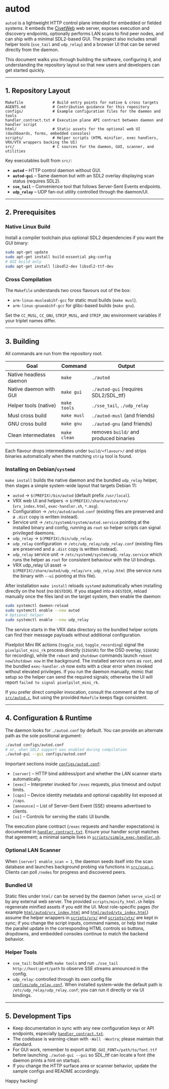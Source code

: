 # autod

`autod` is a lightweight HTTP control plane intended for embedded or fielded systems. It embeds the [CivetWeb](https://github.com/civetweb/civetweb) web server, exposes execution and discovery endpoints, optionally performs LAN scans to find peer nodes, and can ship with a minimal SDL2-based GUI. The project also includes small helper tools (`sse_tail` and `udp_relay`) and a browser UI that can be served directly from the daemon.

This document walks you through building the software, configuring it, and understanding the repository layout so that new users and developers can get started quickly.

---

## 1. Repository Layout

```
Makefile             # Build entry points for native & cross targets
AGENTS.md            # Contribution guidance for this repository
configs/             # Example configuration files for the daemon and tools
handler_contract.txt # Execution plane API contract between daemon and handler script
html/                # Static assets for the optional web UI (dashboards, forms, embedded consoles)
scripts/             # Helper scripts (HTML minifier, exec handlers, VRX/VTX wrappers backing the UI)
src/                 # C sources for the daemon, GUI, scanner, and utilities
```

Key executables built from `src/`:

- **`autod`** – HTTP control daemon without GUI.
- **`autod-gui`** – Same daemon but with an SDL2 overlay displaying scan status (requires SDL2).
- **`sse_tail`** – Convenience tool that follows Server-Sent Events endpoints.
- **`udp_relay`** – UDP fan-out utility controlled through the daemon/UI.

---

## 2. Prerequisites

### Native Linux Build

Install a compiler toolchain plus optional SDL2 dependencies if you want the GUI binary:

```bash
sudo apt-get update
sudo apt-get install build-essential pkg-config
# GUI build only
sudo apt-get install libsdl2-dev libsdl2-ttf-dev
```

### Cross Compilation

The `Makefile` understands two cross flavours out of the box:

- `arm-linux-musleabihf-gcc` for static musl builds (`make musl`).
- `arm-linux-gnueabihf-gcc` for glibc-based builds (`make gnu`).

Set the `CC_MUSL`, `CC_GNU`, `STRIP_MUSL`, and `STRIP_GNU` environment variables if your triplet names differ.

---

## 3. Building

All commands are run from the repository root.

| Goal | Command | Output |
| ---- | ------- | ------ |
| Native headless daemon | `make` | `./autod` |
| Native daemon with GUI | `make gui` | `./autod-gui` (requires SDL2/SDL_ttf) |
| Helper tools (native)  | `make tools` | `./sse_tail`, `./udp_relay` |
| Musl cross build       | `make musl` | `./autod-musl` (and friends) |
| GNU cross build        | `make gnu`  | `./autod-gnu` (and friends) |
| Clean intermediates    | `make clean` | removes `build/` and produced binaries |

Each flavour drops intermediates under `build/<flavour>/` and strips binaries automatically when the matching `strip` tool is found.

### Installing on Debian/`systemd`

`make install` builds the native daemon and the bundled `udp_relay` helper, then stages a simple system-wide layout that targets Debian 11:

- `autod` → `$(PREFIX)/bin/autod` (default prefix `/usr/local`).
- VRX web UI and helpers → `$(PREFIX)/share/autod/vrx/` (`vrx_index.html`, `exec-handler.sh`, `*.msg`).
- Configuration → `/etc/autod/autod.conf` (existing files are preserved and a `.dist` copy is written instead).
- Service unit → `/etc/systemd/system/autod.service` pointing at the installed binary and config, running as `root` so helper scripts can signal privileged daemons.
- `udp_relay` → `$(PREFIX)/bin/udp_relay`.
- `udp_relay` configuration → `/etc/udp_relay/udp_relay.conf` (existing files are preserved and a `.dist` copy is written instead).
- `udp_relay` service unit → `/etc/systemd/system/udp_relay.service` which runs the helper as `root` for consistent behaviour with the UI bindings.
- VRX udp_relay UI asset → `$(PREFIX)/share/autod/udp_relay/vrx_udp_relay.html` (the service runs the binary with `--ui` pointing at this file).

After installation `make install` reloads `systemd` automatically when installing directly on the host (no `DESTDIR`). If you staged into a `DESTDIR`, reload manually once the files land on the target system, then enable the daemon:

```bash
sudo systemctl daemon-reload
sudo systemctl enable --now autod
# Optional helper
sudo systemctl enable --now udp_relay
```

The service starts in the VRX data directory so the bundled helper scripts can find their message payloads without additional configuration.

Pixelpilot Mini RK actions (`toggle_osd`, `toggle_recording`) signal the `pixelpilot_mini_rk` process directly (`SIGUSR1` for the OSD overlay, `SIGUSR2` for recording), while the `reboot` and `shutdown` commands launch `reboot now`/`shutdown now` in the background. The installed service runs as `root`, and the bundled `exec-handler.sh` now exits with a clear error when invoked without elevated privileges. If you run the daemon manually, mimic that setup so the helper can send the required signals; otherwise the UI will report `failed to signal pixelpilot_mini_rk`.

If you prefer direct compiler invocation, consult the comment at the top of [`src/autod.c`](src/autod.c), but using the provided `Makefile` keeps flags consistent.

---

## 4. Configuration & Runtime

The daemon looks for `./autod.conf` by default. You can provide an alternate path as the sole positional argument:

```bash
./autod configs/autod.conf
# or, when SDL2 support was enabled during compilation
./autod-gui --gui configs/autod.conf
```

Important sections inside [`configs/autod.conf`](configs/autod.conf):

- `[server]` – HTTP bind address/port and whether the LAN scanner starts automatically.
- `[exec]` – Interpreter invoked for `/exec` requests, plus timeout and output limits.
- `[caps]` – Device identity metadata and optional capability list exposed at `/caps`.
- `[announce]` – List of Server-Sent Event (SSE) streams advertised to clients.
- `[ui]` – Controls for serving the static UI bundle.

The execution plane contract (`/exec` requests and handler expectations) is documented in [`handler_contract.txt`](handler_contract.txt). Ensure your handler script matches that agreement; a minimal sample lives in [`scripts/simple_exec-handler.sh`](scripts/simple_exec-handler.sh).

### Optional LAN Scanner

When `[server] enable_scan = 1`, the daemon seeds itself into the scan database and launches background probing via functions in [`src/scan.c`](src/scan.c). Clients can poll `/nodes` for progress and discovered peers.

### Bundled UI

Static files under `html/` can be served by the daemon (when `serve_ui=1`) or by any external web server. The provided `scripts/minify_html.sh` helps regenerate minified assets if you edit the UI. Most role-specific pages (for example [`html/autod/vrx_index.html`](html/autod/vrx_index.html) and [`html/autod/vtx_index.html`](html/autod/vtx_index.html)) assume the helper wrappers in [`scripts/vrx/`](scripts/vrx/) and [`scripts/vtx/`](scripts/vtx/) are kept in sync; if you change the script inputs, command names, or help text make the parallel update in the corresponding HTML controls so buttons, dropdowns, and embedded consoles continue to match the backend behavior.

### Helper Tools

- `sse_tail`: build with `make tools` and run `./sse_tail http://host:port/path` to observe SSE streams announced in the config.
- `udp_relay`: controlled through its own config file [`configs/udp_relay.conf`](configs/udp_relay.conf). When installed system-wide the default path is `/etc/udp_relay/udp_relay.conf`; you can run it directly or via UI bindings.

---

## 5. Development Tips

- Keep documentation in sync with any new configuration keys or API endpoints, especially [`handler_contract.txt`](handler_contract.txt).
- The codebase is warning-clean with `-Wall -Wextra`; please maintain that standard.
- For GUI work, remember to export `AUTOD_GUI_FONT=/path/to/font.ttf` before launching `./autod-gui --gui` so SDL_ttf can locate a font (the daemon prints a hint on startup).
- If you change the HTTP surface area or scanner behavior, update the sample configs and README accordingly.

Happy hacking!
